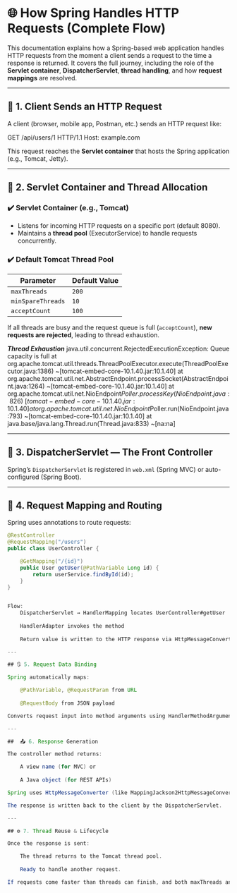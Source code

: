 # 🌐 How Spring Handles HTTP Requests (Complete Flow)

This documentation explains how a Spring-based web application handles HTTP requests from the moment a client sends a request to the time a response is returned. 
It covers the full journey, including the role of the **Servlet container**, **DispatcherServlet**, **thread handling**, and how **request mappings** are resolved.

---

## 📌 1. Client Sends an HTTP Request

A client (browser, mobile app, Postman, etc.) sends an HTTP request like:

GET /api/users/1 HTTP/1.1
Host: example.com


This request reaches the **Servlet container** that hosts the Spring application (e.g., Tomcat, Jetty).

---

## 🧱 2. Servlet Container and Thread Allocation

### ✔️ Servlet Container (e.g., Tomcat)

- Listens for incoming HTTP requests on a specific port (default 8080).
- Maintains a **thread pool** (ExecutorService) to handle requests concurrently.

### ✔️ Default Tomcat Thread Pool

| Parameter         | Default Value |
|------------------|---------------|
| `maxThreads`     | `200`         |
| `minSpareThreads`| `10`          |
| `acceptCount`    | `100`         |

If all threads are busy and the request queue is full (`acceptCount`), **new requests are rejected**, leading to thread exhaustion.

***Thread Exhaustion***
java.util.concurrent.RejectedExecutionException: Queue capacity is full
	at org.apache.tomcat.util.threads.ThreadPoolExecutor.execute(ThreadPoolExecutor.java:1386) ~[tomcat-embed-core-10.1.40.jar:10.1.40]
	at org.apache.tomcat.util.net.AbstractEndpoint.processSocket(AbstractEndpoint.java:1264) ~[tomcat-embed-core-10.1.40.jar:10.1.40]
	at org.apache.tomcat.util.net.NioEndpoint$Poller.processKey(NioEndpoint.java:826) ~[tomcat-embed-core-10.1.40.jar:10.1.40]
	at org.apache.tomcat.util.net.NioEndpoint$Poller.run(NioEndpoint.java:793) ~[tomcat-embed-core-10.1.40.jar:10.1.40]
	at java.base/java.lang.Thread.run(Thread.java:833) ~[na:na]

---

## 🔄 3. DispatcherServlet — The Front Controller

Spring’s `DispatcherServlet` is registered in `web.xml` (Spring MVC) or auto-configured (Spring Boot).

---

## 🧭 4. Request Mapping and Routing

Spring uses annotations to route requests:

```java
@RestController
@RequestMapping("/users")
public class UserController {

    @GetMapping("/{id}")
    public User getUser(@PathVariable Long id) {
        return userService.findById(id);
    }
}


Flow:
    DispatcherServlet → HandlerMapping locates UserController#getUser
    
    HandlerAdapter invokes the method
    
    Return value is written to the HTTP response via HttpMessageConverter.

---

## 🔃 5. Request Data Binding

Spring automatically maps:

    @PathVariable, @RequestParam from URL
    
    @RequestBody from JSON payload

Converts request input into method arguments using HandlerMethodArgumentResolver.

---

##  📤 6. Response Generation

The controller method returns:

    A view name (for MVC) or
    
    A Java object (for REST APIs)

Spring uses HttpMessageConverter (like MappingJackson2HttpMessageConverter) to serialize response objects to JSON.

The response is written back to the client by the DispatcherServlet.

---

## ⚙️ 7. Thread Reuse & Lifecycle

Once the response is sent:

    The thread returns to the Tomcat thread pool.
    
    Ready to handle another request.

If requests come faster than threads can finish, and both maxThreads and acceptCount are exceeded, thread exhaustion happens.





